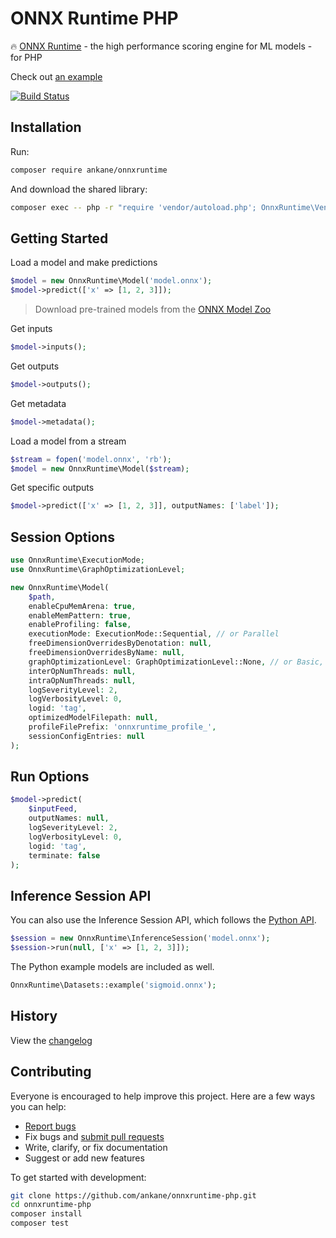 # ONNX Runtime PHP

:fire: [ONNX Runtime](https://github.com/Microsoft/onnxruntime) - the high performance scoring engine for ML models - for PHP

Check out [an example](https://ankane.org/tensorflow-php)

[![Build Status](https://github.com/ankane/onnxruntime-php/workflows/build/badge.svg?branch=master)](https://github.com/ankane/onnxruntime-php/actions)

## Installation

Run:

```sh
composer require ankane/onnxruntime
```

And download the shared library:

```sh
composer exec -- php -r "require 'vendor/autoload.php'; OnnxRuntime\Vendor::check(true);"
```

## Getting Started

Load a model and make predictions

```php
$model = new OnnxRuntime\Model('model.onnx');
$model->predict(['x' => [1, 2, 3]]);
```

> Download pre-trained models from the [ONNX Model Zoo](https://github.com/onnx/models)

Get inputs

```php
$model->inputs();
```

Get outputs

```php
$model->outputs();
```

Get metadata

```php
$model->metadata();
```

Load a model from a stream

```php
$stream = fopen('model.onnx', 'rb');
$model = new OnnxRuntime\Model($stream);
```

Get specific outputs

```php
$model->predict(['x' => [1, 2, 3]], outputNames: ['label']);
```

## Session Options

```php
use OnnxRuntime\ExecutionMode;
use OnnxRuntime\GraphOptimizationLevel;

new OnnxRuntime\Model(
    $path,
    enableCpuMemArena: true,
    enableMemPattern: true,
    enableProfiling: false,
    executionMode: ExecutionMode::Sequential, // or Parallel
    freeDimensionOverridesByDenotation: null,
    freeDimensionOverridesByName: null,
    graphOptimizationLevel: GraphOptimizationLevel::None, // or Basic, Extended, All
    interOpNumThreads: null,
    intraOpNumThreads: null,
    logSeverityLevel: 2,
    logVerbosityLevel: 0,
    logid: 'tag',
    optimizedModelFilepath: null,
    profileFilePrefix: 'onnxruntime_profile_',
    sessionConfigEntries: null
);
```

## Run Options

```php
$model->predict(
    $inputFeed,
    outputNames: null,
    logSeverityLevel: 2,
    logVerbosityLevel: 0,
    logid: 'tag',
    terminate: false
);
```

## Inference Session API

You can also use the Inference Session API, which follows the [Python API](https://onnxruntime.ai/docs/api/python/api_summary.html).

```php
$session = new OnnxRuntime\InferenceSession('model.onnx');
$session->run(null, ['x' => [1, 2, 3]]);
```

The Python example models are included as well.

```php
OnnxRuntime\Datasets::example('sigmoid.onnx');
```

## History

View the [changelog](https://github.com/ankane/onnxruntime-php/blob/master/CHANGELOG.md)

## Contributing

Everyone is encouraged to help improve this project. Here are a few ways you can help:

- [Report bugs](https://github.com/ankane/onnxruntime-php/issues)
- Fix bugs and [submit pull requests](https://github.com/ankane/onnxruntime-php/pulls)
- Write, clarify, or fix documentation
- Suggest or add new features

To get started with development:

```sh
git clone https://github.com/ankane/onnxruntime-php.git
cd onnxruntime-php
composer install
composer test
```
